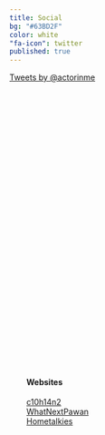 ```yaml
---
title: Social
bg: "#63BD2F"
color: white
"fa-icon": twitter
published: true
---
```



<div>

<div style="width:500px; height:500px;float:left">
<a class="twitter-timeline" href="https://twitter.com/actorinme" data-widget-id="531254831831191552">Tweets by @actorinme</a>
<script>!function(d,s,id){var js,fjs=d.getElementsByTagName(s)[0],p=/^http:/.test(d.location)?'http':'https';if(!d.getElementById(id)){js=d.createElement(s);js.id=id;js.src=p+"://platform.twitter.com/widgets.js";fjs.parentNode.insertBefore(js,fjs);}}(document,"script","twitter-wjs");</script>
</div>


<div  style="float: left; margin-left:30px;" class="fb-like-box" data-href="https://www.facebook.com/C10H14N2thefilm" data-colorscheme="dark" data-show-faces="true" data-header="true" data-stream="false" data-show-border="true">
</div>

<div style="float: left;margin-left:30px;">
<br>
<h4 style="align:center;"><strong>Websites</strong></h4>
<a href="www.c10h14n2thefilm.com/">c10h14n2</a><br>
<a href="www.whatnextpawan.com/">WhatNextPawan</a><br>
<a href="www.hometalkies.com/">Hometalkies</a>
</div>

</div>














